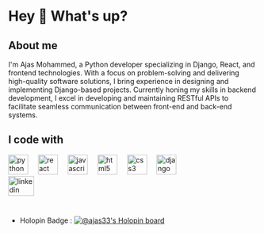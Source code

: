 <h1 align="left">Hey 👋 What's up?</h1>

<h2 align="left">About me</h2>

<p align="left">I'm Ajas Mohammed, a Python developer specializing in Django, React, and frontend technologies. With a focus on problem-solving and delivering high-quality software solutions, I bring experience in designing and implementing Django-based projects. Currently honing my skills in backend development, I excel in developing and maintaining RESTful APIs to facilitate seamless communication between front-end and back-end systems.</p>

<h2 align="left">I code with</h2>

<div align="left">
  <img src="https://cdn.jsdelivr.net/gh/devicons/devicon/icons/python/python-original.svg" height="40" alt="python logo"  />
  <img width="12" />
  <img src="https://cdn.jsdelivr.net/gh/devicons/devicon/icons/react/react-original.svg" height="40" alt="react logo"  />
  <img width="12" />
  <img src="https://cdn.jsdelivr.net/gh/devicons/devicon/icons/javascript/javascript-original.svg" height="40" alt="javascript logo"  />
  <img width="12" />
  <img src="https://cdn.jsdelivr.net/gh/devicons/devicon/icons/html5/html5-original.svg" height="40" alt="html5 logo"  />
  <img width="12" />
  <img src="https://cdn.jsdelivr.net/gh/devicons/devicon/icons/css3/css3-original.svg" height="40" alt="css3 logo"  />
  <img width="12" />
  <img src="https://cdn.jsdelivr.net/gh/devicons/devicon/icons/django/django-plain.svg" height="40" alt="django logo"  />
</div>

<div align="left" style="margin-bottom: 10px;">
  <a href="https://www.linkedin.com/in/ajasmohammed/">
    <img src="https://raw.githubusercontent.com/maurodesouza/profile-readme-generator/master/src/assets/icons/social/linkedin/default.svg" width="52" height="40" alt="linkedin logo"  />
  </a>
</div>

</br>

- Holopin Badge : [![@ajas33's Holopin board](https://holopin.me/ajas33)](https://holopin.io/@ajas33)
